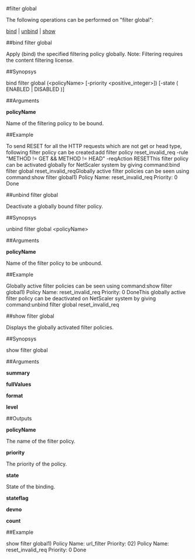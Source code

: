 #filter global

The following operations can be performed on "filter global":


[bind](#bind-filter-global) | [unbind](#unbind-filter-global) | [show](#show-filter-global)

##bind filter global

Apply (bind) the specified filtering policy globally. Note: Filtering requires the content filtering license.


##Synopsys

bind filter global (&lt;policyName>  [-priority &lt;positive_integer>]) [-state ( ENABLED | DISABLED )]


##Arguments

<b>policyName</b>
Name of the filtering policy to be bound.



##Example

To send RESET for all the HTTP requests which are not get or head type, following filter policy can be created:add filter policy reset_invalid_req -rule "METHOD != GET  && METHOD != HEAD" -reqAction RESETThis filter policy can be activated globally for NetScaler system by giving command:bind filter global reset_invalid_reqGlobally active filter policies can be seen using command:show filter global1)      Policy Name: reset_invalid_req  Priority: 0 Done

##unbind filter global

Deactivate a globally bound filter policy.


##Synopsys

unbind filter global &lt;policyName>


##Arguments

<b>policyName</b>
Name of the filter policy to be unbound.



##Example

Globally active filter policies can be seen using command:show filter global1)      Policy Name: reset_invalid_req  Priority: 0 DoneThis globally active filter policy can be deactivated on NetScaler system by giving command:unbind filter global reset_invalid_req

##show filter global

Displays the globally activated filter policies.


##Synopsys

show filter global


##Arguments

<b>summary</b>

<b>fullValues</b>

<b>format</b>

<b>level</b>



##Outputs

<b>policyName</b>
The name of the filter policy.

<b>priority</b>
The priority of the policy.

<b>state</b>
State of the binding.

<b>stateflag</b>

<b>devno</b>

<b>count</b>



##Example

show filter global1)      Policy Name: url_filter Priority: 02)      Policy Name: reset_invalid_req  Priority: 0 Done

